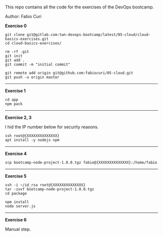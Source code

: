 This repo contains all the code for the exercises of the DevOps bootcamp.

Author: Fabio Curi

**Exercise 0**

```
git clone git@gitlab.com:twn-devops-bootcamp/latest/05-cloud/cloud-basics-exercises.git
cd cloud-basics-exercises/

rm -rf .git
git init 
git add .
git commit -m "initial commit"

git remote add origin git@github.com:fabiocuri/05-cloud.git
git push -u origin master
```

------------
**Exercise 1**

```
cd app
npm pack
```

------------
**Exercise 2, 3**

I hid the IP number below for security reasons.

```
ssh root@{XXXXXXXXXXXXXX}
apt install -y nodejs npm
```

------------
**Exercise 4**

```
scp bootcamp-node-project-1.0.0.tgz fabio@{XXXXXXXXXXXXXX}:/home/fabio
```

------------
**Exercise 5**

```
ssh -i ~/id_rsa root@{XXXXXXXXXXXXXX}
tar -zxvf bootcamp-node-project-1.0.0.tgz
cd package

npm install
node server.js
```

------------
**Exercise 6**

Manual step.